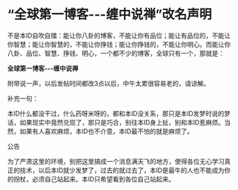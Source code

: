 “全球第一博客---缠中说禅”改名声明
====

			

  

  不是本ID自吹自擂：能让你八卦的博客，不能让你有品位；能让有品位的，不能让你智慧；能让你智慧的，不能让你挣钱；能让你挣钱的，不能让你明心。而能让你八卦、品位、智慧、挣钱、明心，一个都不少的博客，全球只有一个，那就是：

**全球第一博客---缠中说禅**

附带说一声，以后发帖时间都改3点以后，中午太累很容易老的，请谅解。

补充一句：

本ID什么都没干过，什么药呀米呀的，都和本ID没关系，那只是本ID发梦时说的梦话，如果现实中竟然兑现了，那只是巧合，别往本ID身上扯，别和本ID惹麻烦。当然，如果有人喜欢麻烦，本ID也不介意，本ID最不怕的就是麻烦了。

公告  
  
为了严肃这里的环境，别把这里搞成一个消息满天飞的地方，使得各位无心学习真正的技术，以后本ID就少发梦了，过去的就过去了，本ID是最牛的人也不能成为你的拐杖，必须自己站起来。本ID只希望看到各位自己站起来。
